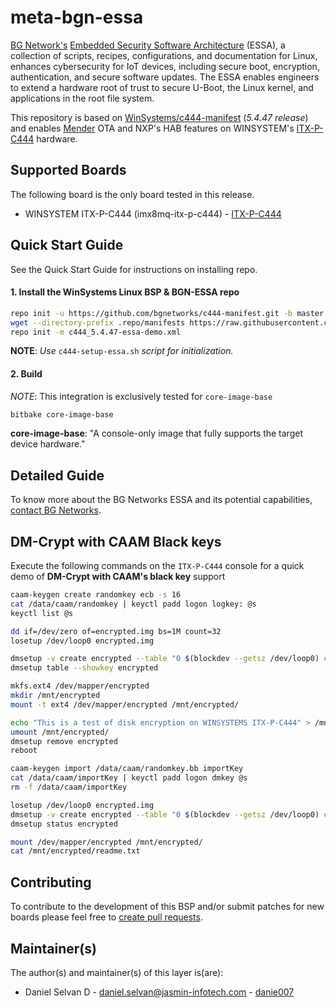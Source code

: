 <!-- 
# File: README.md
# Author: Daniel Selvan, Jasmin Infotech
# Copyright (c) 2021 BG Networks, Inc.
#
# See LICENSE file for license details.
-->

# meta-bgn-essa

[BG Network's](https://bgnet.works/) [Embedded Security Software Architecture](https://bgnet.works/embedded-security-software-architecture/) (ESSA), a collection of scripts, recipes, configurations, and documentation for Linux, enhances cybersecurity for IoT devices, including secure boot, encryption, authentication, and secure software updates. The ESSA enables engineers to extend a hardware root of trust to secure U-Boot, the Linux kernel, and applications in the root file system.

This repository is based on [WinSystems/c444-manifest](https://github.com/bgnetworks/c444-manifest/tree/master) (_5.4.47 release_) and enables [Mender](https://mender.io/) OTA and NXP's HAB features on WINSYSTEM's [ITX-P-C444](https://www.winsystems.com/product/itx-p-c444/) hardware.

## Supported Boards

The following board is the only board tested in this release.

- WINSYSTEM ITX-P-C444 (imx8mq-itx-p-c444) - [ITX-P-C444](https://www.winsystems.com/product/itx-p-c444/)

## Quick Start Guide

See the Quick Start Guide for instructions on installing repo.

#### 1. Install the WinSystems Linux BSP & BGN-ESSA repo

```bash
repo init -u https://github.com/bgnetworks/c444-manifest.git -b master -m itx-p-c444_5.4.47.xml
wget --directory-prefix .repo/manifests https://raw.githubusercontent.com/bgnetworks/meta-bgn-essa/zeus-w-caam/meta-mender-c444/scripts/c444_5.4.47-essa-demo.xml
repo init -m c444_5.4.47-essa-demo.xml
```

**NOTE**: _Use_ `c444-setup-essa.sh` _script for initialization._

#### 2. Build

_NOTE_: This integration is exclusively tested for `core-image-base`

```bash
bitbake core-image-base
```

**core-image-base**: "A console-only image that fully supports the target device hardware."

## Detailed Guide

To know more about the BG Networks ESSA and its potential capabilities, [contact BG Networks](https://bgnet.works/contact-us).

## DM-Crypt with CAAM Black keys

Execute the following commands on the `ITX-P-C444` console for a quick demo of **DM-Crypt with CAAM's black key** support

```bash
caam-keygen create randomkey ecb -s 16
cat /data/caam/randomkey | keyctl padd logon logkey: @s
keyctl list @s

dd if=/dev/zero of=encrypted.img bs=1M count=32
losetup /dev/loop0 encrypted.img

dmsetup -v create encrypted --table "0 $(blockdev --getsz /dev/loop0) crypt capi:tk(cbc(aes))-plain :36:logon:logkey: 0 /dev/loop0 0 1 sector_size:512"
dmsetup table --showkey encrypted

mkfs.ext4 /dev/mapper/encrypted
mkdir /mnt/encrypted
mount -t ext4 /dev/mapper/encrypted /mnt/encrypted/

echo "This is a test of disk encryption on WINSYSTEMS ITX-P-C444" > /mnt/encrypted/readme.txt
umount /mnt/encrypted/
dmsetup remove encrypted
reboot

caam-keygen import /data/caam/randomkey.bb importKey
cat /data/caam/importKey | keyctl padd logon dmkey @s
rm -f /data/caam/importKey

losetup /dev/loop0 encrypted.img
dmsetup -v create encrypted --table "0 $(blockdev --getsz /dev/loop0) crypt capi:tk(cbc(aes))-plain :36:logon:dmkey: 0 /dev/loop0 0 1 sector_size:512"
dmsetup status encrypted

mount /dev/mapper/encrypted /mnt/encrypted/
cat /mnt/encrypted/readme.txt
```

## Contributing

To contribute to the development of this BSP and/or submit patches for new boards please feel free to [create pull requests](https://github.com/bgnetworks/meta-bgn-essa/pulls).

## Maintainer(s)

The author(s) and maintainer(s) of this layer is(are):

- Daniel Selvan D - <daniel.selvan@jasmin-infotech.com> - [danie007](https://github.com/danie007)

